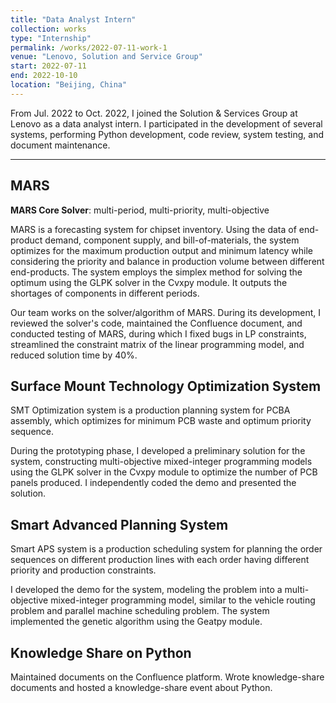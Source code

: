 ```yaml
---
title: "Data Analyst Intern"
collection: works
type: "Internship"
permalink: /works/2022-07-11-work-1
venue: "Lenovo, Solution and Service Group"
start: 2022-07-11
end: 2022-10-10
location: "Beijing, China"
---
```


 From Jul. 2022 to Oct. 2022, I joined the Solution & Services Group at Lenovo as a data analyst intern. I participated in the development of several systems, performing Python development, code review, system testing, and document maintenance.

---

## MARS

 **MARS Core Solver**: multi-period, multi-priority, multi-objective

 MARS is a forecasting system for chipset inventory. Using the data of end-product demand, component supply, and bill-of-materials, the system optimizes for the maximum production output and minimum latency while considering the priority and balance in production volume between different end-products. The system employs the simplex method for solving the optimum using the GLPK solver in the Cvxpy module. It outputs the shortages of components in different periods. 
 
 Our team works on the solver/algorithm of MARS. During its development, I reviewed the solver's code, maintained the Confluence document, and conducted testing of MARS, during which I fixed bugs in LP constraints, streamlined the constraint matrix of the linear programming model, and reduced solution time by 40%.

## Surface Mount Technology Optimization System 

 SMT Optimization system is a production planning system for PCBA assembly, which optimizes for minimum PCB waste and optimum priority sequence.
 
 During the prototyping phase, I developed a preliminary solution for the system, constructing multi-objective mixed-integer programming models using the GLPK solver in the Cvxpy module to optimize the number of PCB panels produced. I independently coded the demo and presented the solution.

## Smart Advanced Planning System

 Smart APS system is a production scheduling system for planning the order sequences on different production lines with each order having different priority and production constraints.

 I developed the demo for the system, modeling the problem into a multi-objective mixed-integer programming model, similar to the vehicle routing problem and parallel machine scheduling problem. The system implemented the genetic algorithm using the Geatpy module.

## Knowledge Share on Python

 Maintained documents on the Confluence platform. Wrote knowledge-share documents and hosted a knowledge-share event about Python.
